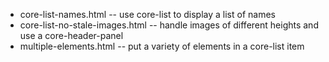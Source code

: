 * core-list-names.html -- use core-list to display a list of names
* core-list-no-stale-images.html -- handle images of different heights and use a core-header-panel
* multiple-elements.html -- put a variety of elements in a core-list item
